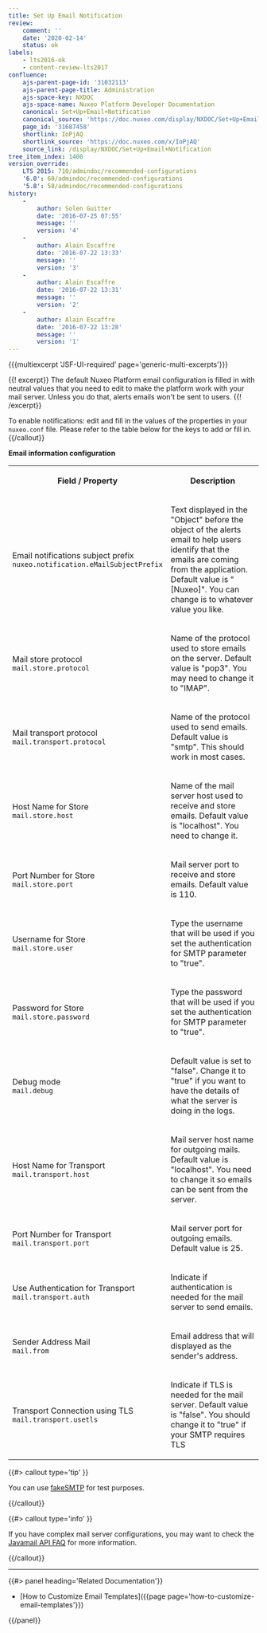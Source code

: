 ```yaml
---
title: Set Up Email Notification
review:
    comment: ''
    date: '2020-02-14'
    status: ok
labels:
    - lts2016-ok
    - content-review-lts2017
confluence:
    ajs-parent-page-id: '31032113'
    ajs-parent-page-title: Administration
    ajs-space-key: NXDOC
    ajs-space-name: Nuxeo Platform Developer Documentation
    canonical: Set+Up+Email+Notification
    canonical_source: 'https://doc.nuxeo.com/display/NXDOC/Set+Up+Email+Notification'
    page_id: '31687458'
    shortlink: IoPjAQ
    shortlink_source: 'https://doc.nuxeo.com/x/IoPjAQ'
    source_link: /display/NXDOC/Set+Up+Email+Notification
tree_item_index: 1400
version_override:
    LTS 2015: 710/admindoc/recommended-configurations
    '6.0': 60/admindoc/recommended-configurations
    '5.8': 58/admindoc/recommended-configurations
history:
    -
        author: Solen Guitter
        date: '2016-07-25 07:55'
        message: ''
        version: '4'
    -
        author: Alain Escaffre
        date: '2016-07-22 13:33'
        message: ''
        version: '3'
    -
        author: Alain Escaffre
        date: '2016-07-22 13:31'
        message: ''
        version: '2'
    -
        author: Alain Escaffre
        date: '2016-07-22 13:28'
        message: ''
        version: '1'
---
```


{{{multiexcerpt 'JSF-UI-required' page='generic-multi-excerpts'}}}

{{! excerpt}}
The default Nuxeo Platform email configuration is filled in with neutral values that you need to edit to make the platform work with your mail server. Unless you do that, alerts emails won't be sent to users.
{{! /excerpt}}

To enable notifications: edit and fill in the values of the properties in your `nuxeo.conf` file. Please refer to the table below for the keys to add or fill in.{{/callout}}

**Email information configuration**

<div class="table-scroll"><table class="hover"><tbody><tr><th colspan="1">

Field / Property

</th><th colspan="1">

Description

</th></tr><tr><td colspan="1">

Email notifications subject prefix<br/>
`nuxeo.notification.eMailSubjectPrefix`

</td><td colspan="1">

Text displayed in the "Object" before the object of the alerts email to help users identify that the emails are coming from the application.
Default value is "[Nuxeo]". You can change is to whatever value you like.

</td></tr><tr><td colspan="1">

Mail store protocol<br/>
`mail.store.protocol`

</td><td colspan="1">

Name of the protocol used to store emails on the server.
Default value is "pop3". You may need to change it to "IMAP".

</td></tr><tr><td colspan="1">

Mail transport protocol<br/>
`mail.transport.protocol`

</td><td colspan="1">

Name of the protocol used to send emails.
Default value is "smtp". This should work in most cases.

</td></tr><tr><td colspan="1">

Host Name for Store<br/>
`mail.store.host`

</td><td colspan="1">

Name of the mail server host used to receive and store emails.
Default value is "localhost". You need to change it.

</td>
</tr>
<tr><td colspan="1">

Port Number for Store<br/>
`mail.store.port`

</td><td colspan="1">

Mail server port to receive and store emails.
Default value is 110.

</td></tr><tr><td colspan="1">

Username for Store</br>
`mail.store.user`

</td><td colspan="1">

Type the username that will be used if you set the authentication for SMTP parameter to "true".

</td></tr><tr><td colspan="1">

Password for Store<br/>
`mail.store.password`

</td><td colspan="1">

Type the password that will be used if you set the authentication for SMTP parameter to "true".

</td></tr><tr><td colspan="1">

Debug mode<br/>
`mail.debug`

</td><td colspan="1">

Default value is set to "false". Change it to "true" if you want to have the details of what the server is doing in the logs.

</td></tr><tr><td colspan="1">

Host Name for Transport<br/>
`mail.transport.host`

</td><td colspan="1">

Mail server host name for outgoing mails. Default value is "localhost". You need to change it so emails can be sent from the server.

</td></tr><tr><td colspan="1">

Port Number for Transport<br/>
`mail.transport.port`

</td><td colspan="1">

Mail server port for outgoing emails.
Default value is 25.

</td></tr><tr><td colspan="1">

Use Authentication for Transport<br/>
`mail.transport.auth`

</td><td colspan="1">

Indicate if authentication is needed for the mail server to send emails.

</td></tr><tr><td colspan="1">

Sender Address Mail<br/>
`mail.from`

</td><td colspan="1">

Email address that will displayed as the sender's address.

</td></tr><tr><td colspan="1">

Transport Connection using TLS<br/>
`mail.transport.usetls`

</td><td colspan="1">

Indicate if TLS is needed for the mail server.
Default value is "false". You should change it to "true" if your SMTP requires TLS

</td></tr>
</tbody></table></div>

{{#> callout type='tip' }}

You can use [fakeSMTP](https://answers.nuxeo.com/general/q/8ab0a80dead74dc496589244b7984548/How-can-I-setup-a-SMTP-server) for test purposes.

{{/callout}}

{{#> callout type='info' }}

If you have complex mail server configurations, you may want to check the [Javamail API FAQ](http://www.oracle.com/technetwork/java/faq-135477.html) for more information.

{{/callout}}

---

<div class="row" data-equalizer data-equalize-on="medium"><div class="column medium-6">{{#> panel heading='Related Documentation'}}

- [How to Customize Email Templates]({{page page='how-to-customize-email-templates'}})

{{/panel}}</div><div class="column medium-6">

&nbsp;

</div></div>
